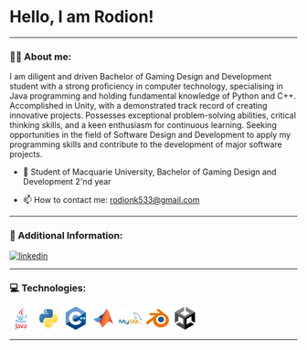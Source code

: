 
# Hello, I am Rodion!

---

### :man_technologist: About me:

I am diligent and driven Bachelor of Gaming Design and Development student with a strong proficiency in computer technology, specialising in Java programming and holding fundamental knowledge of Python and C++. Accomplished in Unity, with a demonstrated track record of creating innovative projects. Possesses exceptional problem-solving abilities, critical thinking skills, and a keen enthusiasm for continuous learning. Seeking opportunities in the field of Software Design and Development to apply my programming skills and contribute to the development of major software projects.

- :european_castle: Student of Macquarie University, Bachelor of Gaming Design and Development 2'nd year

- :mailbox: How to contact me: rodionk533@gmail.com

---

### 🤝 Additional Information:

  <div id="badges">
    <a href="www.linkedin.com/in/rodion-korshunov-4548b5292" target="_blank">
      <img src="https://cdn-icons-png.flaticon.com/512/2504/2504799.png" width="40" height="40" alt="linkedin" />
    </a>
  </div>

---

### 💻 Technologies:

<div>
  <img src="https://github.com/devicons/devicon/blob/master/icons/java/java-original-wordmark.svg" title="git" alt="git" width="40" height="40"/>&nbsp
  <img src="https://github.com/devicons/devicon/blob/master/icons/python/python-original.svg" title="html5" alt="html5" width="40" height="40"/>&nbsp
  <img src="https://github.com/devicons/devicon/blob/master/icons/cplusplus/cplusplus-original.svg" title="css" alt="css" width="40" height="40"/>&nbsp
  <img src="https://github.com/devicons/devicon/blob/master/icons/matlab/matlab-original.svg" title="javascript" alt="javascript" width="40" height="40"/>&nbsp
  <img src="https://github.com/devicons/devicon/blob/master/icons/mysql/mysql-original-wordmark.svg" title="reactjs" alt="reactjs" width="40" height="40"/>&nbsp
  <img src="https://github.com/devicons/devicon/blob/master/icons/blender/blender-original.svg" title="nodejs" alt="nodejs" width="40" height="40"/>&nbsp
  <img src="https://github.com/devicons/devicon/blob/master/icons/unity/unity-original.svg" title="express" alt="express" width="40" height="40"/>&nbsp
  <!-- <img src="https://github.com/devicons/devicon/blob/master/icons/redux/redux-original.svg" title="redux" alt="redux" width="40" height="40"/>&nbsp; -->
</div>

---

<!-- ### 💻 Пройденные курсы:

| Курсы                                                           | Дата              |
| ----------------------------------------------------------------| :---------------: |
| netology.ru/Старт в программировании                            | 02/2022 - 03/2022 |
| stepik.org/Основы программирования на C. Задачи.                | 02/2022 - 03/2022 |
| netology.ru/Основы верстки сайта                                | 02/2022 - 03/2022 |
| netology.ru/Первые шаги в JavaScript: создаём сайт и приложение | 02/2022 - 03/2022 |
| stepik.org/Веб-разработка для начинающих: HTML и CSS            | 02/2022 - 03/2022 |
| stepik.org/JavaScript для начинающих                            | 01/2023 - 01/2023 |
| stepik.org/Web-технологии: начальный уровень                    | 01/2023 - 01/2023 |
| practicum.yandex/Факультет Веб разработки                       | 05/2022 - xx/2023 |

--- -->

